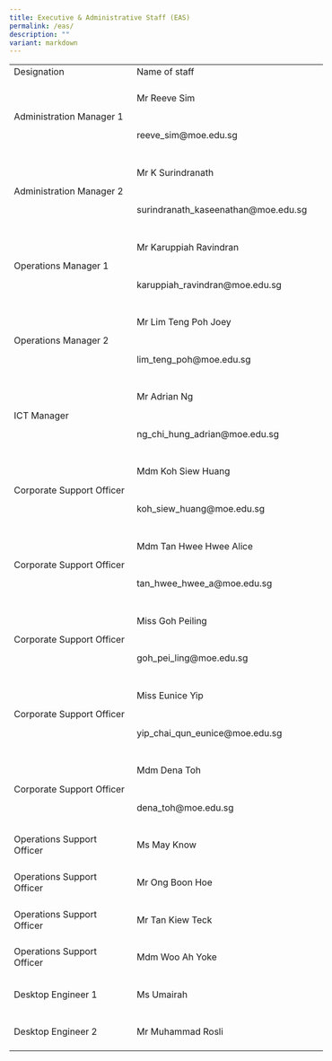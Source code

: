 ```yaml
---
title: Executive & Administrative Staff (EAS)
permalink: /eas/
description: ""
variant: markdown
---
```

 

<table style="border-collapse:
 collapse;width:419pt" width="558" cellspacing="0" cellpadding="0" border="0"><colgroup><col style="mso-width-source:userset;mso-width-alt:8135;width:172pt" width="229"> <col style="mso-width-source:userset;mso-width-alt:11690;width:247pt" width="329"></colgroup><tbody><tr style="height:15.6pt;mso-yfti-firstrow:yes;mso-yfti-irow:0" height="21"><td style="height:15.6pt;width:172pt" width="229" class="xl65" height="21">Designation</td><td style="border-left:none;width:247pt" width="329" class="xl66">Name of staff</td></tr><tr style="mso-height-source:userset;height:49.95pt;mso-yfti-irow:
  1" height="66"><td style="height:99.9pt;
  border-top:none;width:172pt" width="229" class="xl67" height="132" rowspan="2">Administration Manager 1</td><td style="border-top:none;border-left:none;width:247pt" width="329" class="xl67">Mr Reeve Sim</td></tr><tr style="mso-height-source:userset;height:49.95pt" height="66"><td style="height:49.95pt;border-top:none;
  border-left:none;width:247pt" width="329" class="xl67" height="66">reeve_sim@moe.edu.sg</td></tr><tr style="mso-height-source:userset;height:49.95pt;mso-yfti-irow:
  2" height="66"><td style="height:99.9pt;
  border-top:none;width:172pt" width="229" class="xl67" height="132" rowspan="2">Administration Manager 2</td><td style="border-top:none;border-left:none;width:247pt" width="329" class="xl67">Mr K Surindranath</td></tr><tr style="mso-height-source:userset;height:49.95pt" height="66"><td style="height:49.95pt;border-top:none;
  border-left:none;width:247pt" width="329" class="xl67" height="66">surindranath_kaseenathan@moe.edu.sg</td></tr><tr style="mso-height-source:userset;height:49.95pt;mso-yfti-irow:
  3" height="66"><td style="height:99.9pt;
  border-top:none;width:172pt" width="229" class="xl67" height="132" rowspan="2">Operations Manager 1</td><td style="border-top:none;border-left:none;width:247pt" width="329" class="xl67">Mr Karuppiah Ravindran</td></tr><tr style="mso-height-source:userset;height:49.95pt" height="66"><td style="height:49.95pt;border-top:none;
  border-left:none;width:247pt" width="329" class="xl67" height="66">karuppiah_ravindran@moe.edu.sg</td></tr><tr style="mso-height-source:userset;height:49.95pt;mso-yfti-irow:
  4" height="66"><td style="height:99.9pt;
  border-top:none;width:172pt" width="229" class="xl67" height="132" rowspan="2">Operations Manager 2</td><td style="border-top:none;border-left:none;width:247pt" width="329" class="xl67">Mr Lim Teng Poh Joey&nbsp;</td></tr><tr style="mso-height-source:userset;height:49.95pt" height="66"><td style="height:49.95pt;border-top:none;
  border-left:none;width:247pt" width="329" class="xl67" height="66">lim_teng_poh@moe.edu.sg</td></tr><tr style="mso-height-source:userset;height:49.95pt;mso-yfti-irow:
  5" height="66"><td style="height:99.9pt;
  border-top:none;width:172pt" width="229" class="xl67" height="132" rowspan="2">ICT Manager</td><td style="border-top:none;border-left:none;width:247pt" width="329" class="xl67">Mr Adrian Ng</td></tr><tr style="mso-height-source:userset;height:49.95pt" height="66"><td style="height:49.95pt;border-top:none;
  border-left:none;width:247pt" width="329" class="xl67" height="66">ng_chi_hung_adrian@moe.edu.sg</td></tr><tr style="mso-height-source:userset;height:49.95pt;mso-yfti-irow:
  6" height="66"><td style="height:99.9pt;
  border-top:none;width:172pt" width="229" class="xl67" height="132" rowspan="2">Corporate Support Officer</td><td style="border-top:none;border-left:none;width:247pt" width="329" class="xl67">Mdm Koh Siew Huang</td></tr><tr style="mso-height-source:userset;height:49.95pt" height="66"><td style="height:49.95pt;border-top:none;
  border-left:none;width:247pt" width="329" class="xl67" height="66">koh_siew_huang@moe.edu.sg</td></tr><tr style="mso-height-source:userset;height:49.95pt;mso-yfti-irow:
  7" height="66"><td style="height:99.9pt;
  border-top:none;width:172pt" width="229" class="xl67" height="132" rowspan="2">Corporate Support Officer</td><td style="border-top:none;border-left:none;width:247pt" width="329" class="xl67">Mdm Tan Hwee Hwee Alice</td></tr><tr style="mso-height-source:userset;height:49.95pt" height="66"><td style="height:49.95pt;border-top:none;
  border-left:none;width:247pt" width="329" class="xl67" height="66">tan_hwee_hwee_a@moe.edu.sg</td></tr><tr style="mso-height-source:userset;height:49.95pt;mso-yfti-irow:
  8" height="66"><td style="height:99.9pt;
  border-top:none;width:172pt" width="229" class="xl67" height="132" rowspan="2">Corporate Support Officer</td><td style="border-top:none;border-left:none;width:247pt" width="329" class="xl67">Miss Goh Peiling</td></tr><tr style="mso-height-source:userset;height:49.95pt" height="66"><td style="height:49.95pt;border-top:none;
  border-left:none;width:247pt" width="329" class="xl67" height="66">goh_pei_ling@moe.edu.sg</td></tr><tr style="mso-height-source:userset;height:49.95pt;mso-yfti-irow:
  9" height="66"><td style="height:99.9pt;
  border-top:none;width:172pt" width="229" class="xl67" height="132" rowspan="2">Corporate Support Officer</td><td style="border-top:none;border-left:none;width:247pt" width="329" class="xl67">Miss Eunice Yip</td></tr><tr style="mso-height-source:userset;height:49.95pt" height="66"><td style="height:49.95pt;border-top:none;
  border-left:none;width:247pt" width="329" class="xl67" height="66">yip_chai_qun_eunice@moe.edu.sg</td></tr><tr style="mso-height-source:userset;height:49.95pt" height="66"><td style="height:99.9pt;
  border-top:none;width:172pt" width="229" class="xl68" height="132" rowspan="2">Corporate Support Officer</td><td style="border-top:none;border-left:none;width:247pt" width="329" class="xl67">Mdm Dena Toh</td></tr><tr style="mso-height-source:userset;height:49.95pt" height="66"><td style="height:49.95pt;border-top:none;
  border-left:none;width:247pt" width="329" class="xl67" height="66">dena_toh@moe.edu.sg</td></tr><tr style="mso-height-source:userset;height:49.95pt;mso-yfti-irow:
  10" height="66"><td style="height:49.95pt;border-top:none;
  width:172pt" width="229" class="xl67" height="66">Operations Support Officer</td><td style="border-top:none;border-left:none;width:247pt" width="329" class="xl67">Ms May Know</td></tr><tr style="mso-height-source:userset;height:49.95pt;mso-yfti-irow:
  11" height="66"><td style="height:49.95pt;border-top:none;
  width:172pt" width="229" class="xl67" height="66">Operations Support Officer</td><td style="border-top:none;border-left:none;width:247pt" width="329" class="xl67">Mr Ong Boon Hoe</td></tr><tr style="mso-height-source:userset;height:49.95pt;mso-yfti-irow:
  12" height="66"><td style="height:49.95pt;border-top:none;
  width:172pt" width="229" class="xl67" height="66">Operations Support Officer</td><td style="border-top:none;border-left:none;width:247pt" width="329" class="xl67">Mr Tan Kiew Teck</td></tr><tr style="mso-height-source:userset;height:49.95pt;mso-yfti-irow:
  13" height="66"><td style="height:49.95pt;border-top:none;
  width:172pt" width="229" class="xl67" height="66">Operations Support Officer</td><td style="border-top:none;border-left:none;width:247pt" width="329" class="xl67">Mdm Woo Ah Yoke</td></tr><tr style="mso-height-source:userset;height:49.95pt;mso-yfti-irow:
  14" height="66"><td style="height:49.95pt;border-top:none;
  width:172pt" width="229" class="xl67" height="66">Desktop Engineer 1</td><td style="border-top:none;border-left:none;width:247pt" width="329" class="xl67">Ms Umairah</td></tr><tr style="mso-height-source:userset;height:49.95pt;mso-yfti-irow:
  15;mso-yfti-lastrow:yes" height="66"><td style="height:49.95pt;border-top:none;
  width:172pt" width="229" class="xl67" height="66">Desktop Engineer 2</td><td style="border-top:none;border-left:none;width:247pt" width="329" class="xl67">Mr Muhammad Rosli</td></tr></tbody></table>